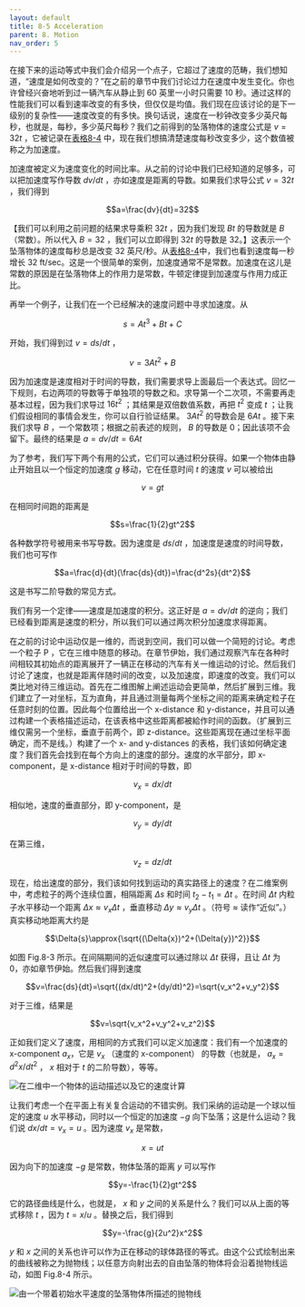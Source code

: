 ```yaml
---
layout: default
title: 8-5 Acceleration
parent: 8. Motion
nav_order: 5
---
```

在接下来的运动等式中我们会介绍另一个点子，它超过了速度的范畴，我们想知道，“速度是如何改变的？”在之前的章节中我们讨论过力在速度中发生变化。你也许曾经兴奋地听到过一辆汽车从静止到 60 英里一小时只需要 10 秒。通过这样的性能我们可以看到速率改变的有多快，但仅仅是均值。我们现在应该讨论的是下一级别的复杂性——速度改变的有多快。换句话说，速度在一秒钟改变多少英尺每秒，也就是，每秒，多少英尺每秒？我们之前得到的坠落物体的速度公式是 $v=32t$ ，它被记录在[表格8-4](/volume-1/8-motion/8-4-distance-as-an-integral.md#table-8-4) 中，现在我们想搞清楚速度每秒改变多少，这个数值被称之为加速度。

加速度被定义为速度变化的时间比率。从之前的讨论中我们已经知道的足够多，可以把加速度写作导数 $dv/dt$ ，亦如速度是距离的导数。如果我们求导公式 $v=32t$ ，我们得到

$$a=\frac{dv}{dt}=32$$

【我们可以利用之前问题的结果求导乘积 $32t$ ，因为我们发现 $Bt$ 的导数就是 $B$ （常数）。所以代入 $B=32$ ，我们可以立即得到 $32t$ 的导数是 32。】这表示一个坠落物体的速度每秒总是改变 32 英尺/秒。从[表格8-4](/volume-1/8-motion/8-4-distance-as-an-integral.md#table-8-4)中，我们也看到速度每一秒增长 32 ft/sec。这是一个很简单的案例，加速度通常不是常数。加速度在这儿是常数的原因是在坠落物体上的作用力是常数，牛顿定律提到加速度与作用力成正比。

再举一个例子，让我们在一个已经解决的速度问题中寻求加速度。从

$$s=At^3+Bt+C$$

开始，我们得到过 $v=ds/dt$ ，

$$v=3At^2+B$$

因为加速度是速度相对于时间的导数，我们需要求导上面最后一个表达式。回忆一下规则，右边两项的导数等于单独项的导数之和。求导第一个二次项，不需要再走基本过程，因为我们求导过 $16t^2$ ；其结果是双倍数值系数，再把 $t^2$ 变成 $t$ ；让我们假设相同的事情会发生，你可以自行验证结果。 $3At^2$ 的导数会是 $6At$ 。接下来我们求导 $B$ ，一个常数项；根据之前表述的规则， $B$ 的导数是 0；因此该项不会留下。最终的结果是 $a=dv/dt=6At$

为了参考，我们写下两个有用的公式，它们可以通过积分获得。如果一个物体由静止开始且以一个恒定的加速度 $g$ 移动，它在任意时间 $t$ 的速度 $v$ 可以被给出

$$v=gt$$

在相同时间跑的距离是

$$s=\frac{1}{2}gt^2$$

各种数学符号被用来书写导数。因为速度是 $ds/dt$ ，加速度是速度的时间导数，我们也可写作

$$a=\frac{d}{dt}(\frac{ds}{dt})=\frac{d^2s}{dt^2}$$

这是书写二阶导数的常见方式。

我们有另一个定律——速度是加速度的积分。这正好是 $a=dv/dt$ 的逆向；我们已经看到距离是速度的积分，所以我们可以通过两次积分加速度求得距离。

在之前的讨论中运动仅是一维的，而说到空间，我们可以做一个简短的讨论。考虑一个粒子 P ，它在三维中随意的移动。在章节伊始，我们通过观察汽车在各种时间相较其初始点的距离展开了一辆正在移动的汽车有关一维运动的讨论。然后我们讨论了速度，也就是距离伴随时间的改变，以及加速度，即速度的改变。我们可以类比地对待三维运动。首先在二维图解上阐述运动会更简单，然后扩展到三维。我们建立了一对坐标，互为直角，并且通过测量每两个坐标之间的距离来确定粒子在任意时刻的位置。因此每个位置给出一个 x-distance 和 y-distance，并且可以通过构建一个表格描述运动，在该表格中这些距离都被給作时间的函数。（扩展到三维仅需另一个坐标，垂直于前两个，即 z-distance。这些距离现在通过坐标平面确定，而不是线。）构建了一个 x- and y-distances 的表格，我们该如何确定速度？我们首先会找到在每个方向上的速度的部分。速度的水平部分，即 x-component，是 x-distance 相对于时间的导数，即

$$v_x=dx/dt$$

相似地，速度的垂直部分，即 y-component，是

$$v_y=dy/dt$$

在第三维，

$$v_z=dz/dt$$

现在，给出速度的部分，我们该如何找到运动的真实路径上的速度？在二维案例中，考虑粒子的两个连续位置，相隔距离 $\Delta{s}$ 和时间  $t_2-t_1=\Delta{t}$ 。在时间 $\Delta{t}$ 内粒子水平移动一个距离 $\Delta{x}\approx{v_x\Delta{t}}$ ，垂直移动 $\Delta{y}\approx{v_y\Delta{t}}$ 。（符号 $\approx$ 读作“近似”。）真实移动地距离大约是

$$\Delta{s}\approx{\sqrt{(\Delta{x})^2+(\Delta{y})^2}}$$

如图 Fig.8-3 所示。在间隔期间的近似速度可以通过除以 $\Delta{t}$ 获得，且让 $\Delta{t}$ 为 0，亦如章节伊始。然后我们得到速度

$$v=\frac{ds}{dt}=\sqrt{(dx/dt)^2+(dy/dt)^2}=\sqrt{v_x^2+v_y^2}$$

对于三维，结果是

$$v=\sqrt{v_x^2+v_y^2+v_z^2}$$

正如我们定义了速度，用相同的方式我们可以定义加速度：我们有一个加速度的 x-component $a_x$，它是 $v_x$ （速度的 x-component） 的导数（也就是， $a_x=d^2x/dt^2$ ， $x$ 相对于 $t$ 的二阶导数），等等。

![在二维中一个物体的运动描述以及它的速度计算](/assets/volume-1/fig-8-3.png)

让我们考虑一个在平面上有关复合运动的不错实例。我们采纳的运动是一个球以恒定的速度 $u$ 水平移动，同时以一个恒定的加速度 $-g$ 向下坠落；这是什么运动？我们说 $dx/dt=v_x=u$ 。因为速度 $v_x$ 是常数，

$$x=ut$$

因为向下的加速度 $-g$ 是常数，物体坠落的距离 $y$ 可以写作

$$y=-\frac{1}{2}gt^2$$

它的路径曲线是什么，也就是， $x$ 和 $y$ 之间的关系是什么？我们可以从上面的等式移除 $t$ ，因为 $t=x/u$ 。替换之后，我们得到

$$y=-\frac{g}{2u^2}x^2$$

$y$ 和 $x$ 之间的关系也许可以作为正在移动的球体路径的等式。由这个公式绘制出来的曲线被称之为抛物线；以任意方向射出去的自由坠落的物体将会沿着抛物线运动，如图 Fig.8-4 所示。

![由一个带着初始水平速度的坠落物体所描述的抛物线](/assets/volume-1/fig-8-4.png)
